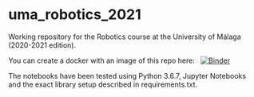 # uma_robotics_2021

Working repository for the Robotics course at the University of Málaga (2020-2021 edition).

You can create a docker with an image of this repo here: &nbsp; [![Binder](https://mybinder.org/badge_logo.svg)](https://mybinder.org/v2/gh/franciscoperdiguero/robotics/main)

The notebooks have been tested using Python 3.6.7, Jupyter Notebooks and the exact library setup described in requirements.txt.
